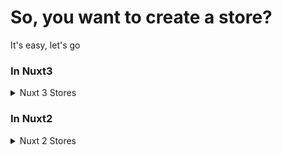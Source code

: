# So, you want to create a store?
It's easy, let's go

### In Nuxt3
<details>
  <summary>Nuxt 3 Stores</summary>

- Create a folder called ```store``` in the root of the project
  - Inside this folder you will create your stores
- Create a new JSON file, name it whatever you want
  - In my case, I will create ```sharedData.json```
- In this json file, init it as a normal json, with ```{}``` and whatever you wants to store in it, for example:
  - ```{ userName: '', userEmail: '' }```
- If you want, you can already fill it with initial data, but I will let it empty
- Now create a ```index.ts``` inside the ```store``` folder
  - In this file, we will fill the store with the initial data, that depends in some kind of EndPoint or whathever
- Start by importing all the stores you want to fill with initial data, in my case:
  - ```import sharedData from './sharedData.json'```
- Then create a function to fill data in this json file
  - ```
    const getData = async () => {
      fetch('myEndPointUrl')
        .then(response => response.json())
        .then(response => {
            sharedData.userName = response.userName;
            sharedData.userEmail = response.userEmail;
        })
    }
    ```
- To finish, we need to export this function to be used, so we create a kind of "init" function:
  - ```
    export default defineNuxtPlugin(nuxtApp => {
      getData();
    });
    ```
- Now, we need to tell nuxt to initializate our stores, so on nuxt.config.ts, add:
  - ```
    plugins: [
      { ssr: false, src: '~/store/index.ts' }
    ]
    ```
- Now, I believe you want to use it, right? To do so, it's simple:
  - Import the json in your component: `import sharedData from '../stores/sharedData.json'`
  - Put it in your data 
  - ```
    data() {
      return {
       sharedData
      }
    }
    ```
  - And that's it, now you can use it like a variable:
  - ```
    <span>{{ sharedData.userName }}</span>
    <span>{{ sharedData.userEmail }}</span>
    ```
</details>


### In Nuxt2
<details>
  <summary>Nuxt 2 Stores</summary>

- Create a folder called ```store``` in the root of the project
  - Inside this folder you will create your stores
- Create a new JSON file, name it whatever you want
  - In my case, I will create ```sharedData.json```
- In this json file, init it as a normal json, with ```{}``` and whatever you wants to store in it, for example:
  - ```{ userName: '', userEmail: '' }```
- If you want, you can already fill it with initial data, but I will let it empty
- Now create a ```index.js``` inside the ```store``` folder
  - In this file, we will fill the store with the initial data, that depends in some kind of EndPoint or whathever
- Start by importing all the stores you want to fill with initial data, in my case:
  - ```import sharedData from './sharedData.json'```
- Then create a function to fill data in this json file
  - ```
    const getData = async () => {
      fetch('myEndPointUrl')
        .then(response => response.json())
        .then(response => {
            sharedData.userName = response.userName;
            sharedData.userEmail = response.userEmail;
        })
    }
    ```
- To finish, we need to call this function somewhere, so we create a kind of "init" function:
  - ```
    (() => {
      getData();
    })();
    ```
- This will work with no problem, but it will keep giving you some errors on your dev console (Not the browser one), to avoid this you can validate is ```__filename``` exists. In the end you will have something like:
  - ```
    (() => {
      if (!__filename) return;

      getData();
    })();
    ```
  - To explain a little better. ```__filename``` is a node native variable, that returns the name of the file currently being runned. The nuxt server doesn't run the index.js file, so it won't have the ```__filename```. But the browsers it runs, so ```__filename``` starts existing

- Now, I believe you want to use it, right? To do so, it's simple:
  - Import the json in your component: `import sharedData from '../stores/sharedData.json'`
  - Put it in your data 
  - ```
    data() {
      return {
       sharedData
      }
    }
    ```
  - And that's it, now you can use it like a variable:
  - ```
    <span>{{ sharedData.userName }}</span>
    <span>{{ sharedData.userEmail }}</span>
    ```
</details>